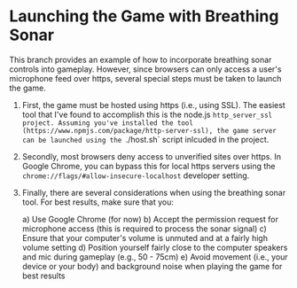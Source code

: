 # Launching the Game with Breathing Sonar

This branch provides an example of how to incorporate breathing sonar controls into gameplay. However, since browsers can only access a user's microphone feed over https, several special steps must be taken to launch the game.


1. First, the game must be hosted using https (i.e., using SSL). The easiest tool that I've found to accomplish this is the node.js `http_server_ssl project. Assuming you've installed the tool (https://www.npmjs.com/package/http-server-ssl), the game server can be launched using the `./host.sh` script inlcuded in the project.


2. Secondly, most browsers deny access to unverified sites over https. In Google Chrome, you can bypass this for local https servers using the `chrome://flags/#allow-insecure-localhost` developer setting.


3. Finally, there are several considerations when using the breathing sonar tool. For best results, make sure that you:

	a) Use Google Chrome (for now)
	b) Accept the permission request for microphone access (this is required to process the sonar signal)
	c) Ensure that your computer's volume is unmuted and at a fairly high volume setting
	d) Position yourself fairly close to the computer speakers and mic during gameplay (e.g., 50 - 75cm)
	e) Avoid movement (i.e., your device or your body) and background noise when playing the game for best results

